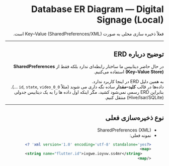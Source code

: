 <div dir="rtl">

# Database ER Diagram — Digital Signage (Local)

فعلاً ذخیره‌ سازی محلی به‌ صورت Key–Value (SharedPreferences/XML) است.

---


## توضیح درباره ERD

در حال حاضر دیتابیس ما ساختار رابطه‌ای ندارد 
بلکه فقط از **SharedPreferences (Key–Value Store)** استفاده می‌کنیم.

به همین دلیل ERD  در اینجا کاربرد ندارد.  
داده‌ها در قالب **کلید–مقدار** ساده نگه ‌داری می‌ شوند (مثلاً `id`, `state`, `video_0_0` …).  
بنابراین ERD رسمی نمی‌شود کشید، مگر اینکه اول داده‌ ها را به یک دیتابیس جدولی (Hive/Isar/SQLite) منتقل کنیم.

---

## نوع ذخیره‌سازی فعلی
- SharedPreferences (XML)
- نمونه فعلی:
  ```xml
  <?xml version='1.0' encoding='utf-8' standalone='yes' ?>
  <map>
      <string name="flutter.id">ixgwe.ioyvw.ss4mr</string>
  </map>

  
</div>